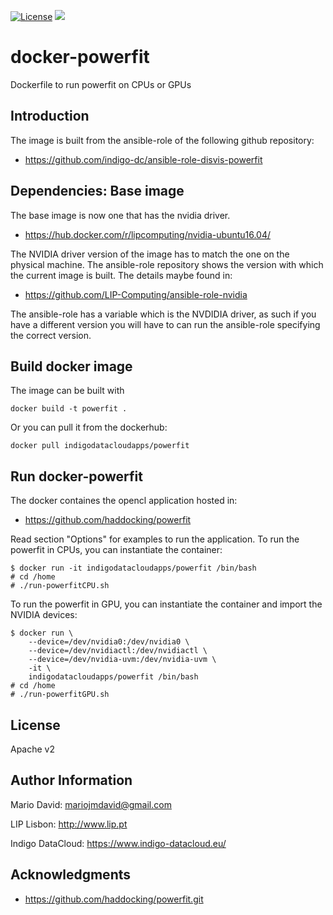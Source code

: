 [![License](http://img.shields.io/:license-apache-blue.svg?style=flat-square)](http://www.apache.org/licenses/LICENSE-2.0.html)
[![](https://images.microbadger.com/badges/image/indigodatacloudapps/powerfit.svg)](http://microbadger.com/images/indigodatacloudapps/powerfit "Get your own image badge on microbadger.com")

docker-powerfit
===============

Dockerfile to run powerfit on CPUs or GPUs

Introduction
------------

The image is built from the ansible-role of the following github repository:
* https://github.com/indigo-dc/ansible-role-disvis-powerfit

Dependencies: Base image
------------------------

The base image is now one that has the nvidia driver.

* https://hub.docker.com/r/lipcomputing/nvidia-ubuntu16.04/

The NVIDIA driver version of the image has to match the one on the physical
machine. The ansible-role repository shows the version with which the current
image is built. The details maybe found in:

* https://github.com/LIP-Computing/ansible-role-nvidia

The ansible-role has a variable which is the NVDIDIA driver, as such if you
have a different version you will have to can run the ansible-role specifying
the correct version.

Build docker image
------------------

The image can be built with
```
docker build -t powerfit .
```

Or you can pull it from the dockerhub:
```
docker pull indigodatacloudapps/powerfit
```

Run docker-powerfit
-------------------

The docker containes the opencl application hosted in:
* https://github.com/haddocking/powerfit

Read section "Options" for examples to run the application. 
To run the powerfit in CPUs, you can instantiate the container:

```
$ docker run -it indigodatacloudapps/powerfit /bin/bash
# cd /home
# ./run-powerfitCPU.sh
```

To run the powerfit in GPU, you can instantiate the container and import the
NVIDIA devices:

```
$ docker run \
    --device=/dev/nvidia0:/dev/nvidia0 \
    --device=/dev/nvidiactl:/dev/nvidiactl \
    --device=/dev/nvidia-uvm:/dev/nvidia-uvm \
    -it \
    indigodatacloudapps/powerfit /bin/bash
# cd /home
# ./run-powerfitGPU.sh
```

License
-------

Apache v2

Author Information
------------------

Mario David: <mariojmdavid@gmail.com>

LIP Lisbon: http://www.lip.pt

Indigo DataCloud: https://www.indigo-datacloud.eu/

Acknowledgments
---------------

* https://github.com/haddocking/powerfit.git

